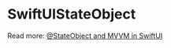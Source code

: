 # SwiftUIStateObject

Read more: [@StateObject and MVVM in SwiftUI](https://augmentedcode.io/?p=1610)
